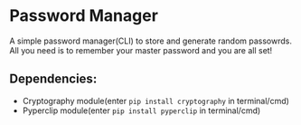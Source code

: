 # Password Manager
 A simple password manager(CLI) to store and generate random passowrds. 
 All you need is to remember your master password and you are all set!
## Dependencies:
* Cryptography module(enter `pip install cryptography` in terminal/cmd)
* Pyperclip module(enter `pip install pyperclip` in terminal/cmd)
